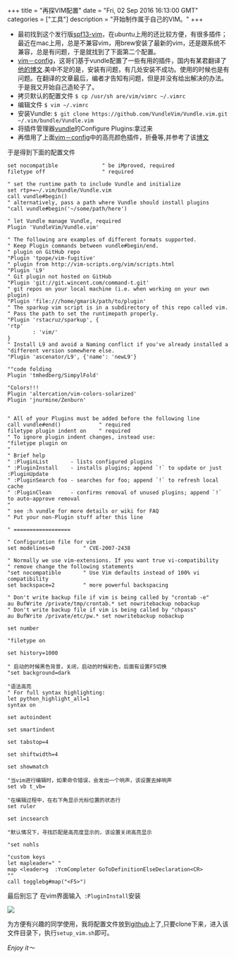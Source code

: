 +++ 
title = "再探VIM配置" 
date = "Fri, 02 Sep 2016 16:13:00 GMT" 
categories = ["工具"] 
description = "开始制作属于自己的VIM。" 
+++ 


- 最初找到这个发行版[spf13-vim](https://github.com/spf13/spf13-vim)，在ubuntu上用的还比较方便，有很多插件；最近在mac上用，总是不兼容vim，用brew安装了最新的vim，还是跟系统不兼容，总是有问题，于是就找到了下面第二个配置。
- [vim－config](https://github.com/j1z0/vim-config)，这哥们基于vundle配置了一些有用的插件，国内有某君翻译了[他的博文](http://codingpy.com/article/vim-and-python-match-in-heaven/).美中不足的是，安装有问题，有几处安装不成功。使用的时候也是有问题。在翻译的文章最后，编者才告知有问题，但是并没有给出解决的办法。于是我又开始自己造轮子了。
- 拷贝默认的配置文件 ``` $ cp /usr/sh are/vim/vimrc ~/.vimrc ```
- 编辑文件 ```$ vim ~/.vimrc ```
- 安装Vundle: ```$ git clone https://github.com/VundleVim/Vundle.vim.git ~/.vim/bundle/Vundle.vim ```
- 将插件管理器[vundle](https://github.com/VundleVim/Vundle.vim)的Configure Plugins:拿过来
- 再借用了上面[vim－config](https://github.com/j1z0/vim-config)中的高亮颜色插件，折叠等,并参考了该[博文](http://www.jianshu.com/p/a0b901307b76)


于是得到下面的配置文件

```
set nocompatible              " be iMproved, required
filetype off                  " required

" set the runtime path to include Vundle and initialize
set rtp+=~/.vim/bundle/Vundle.vim
call vundle#begin()
" alternatively, pass a path where Vundle should install plugins
"call vundle#begin('~/some/path/here')

" let Vundle manage Vundle, required
Plugin 'VundleVim/Vundle.vim'

" The following are examples of different formats supported.
" Keep Plugin commands between vundle#begin/end.
" plugin on GitHub repo
"Plugin 'tpope/vim-fugitive'
" plugin from http://vim-scripts.org/vim/scripts.html
"Plugin 'L9'
" Git plugin not hosted on GitHub
"Plugin 'git://git.wincent.com/command-t.git'
" git repos on your local machine (i.e. when working on your own plugin)
"Plugin 'file:///home/gmarik/path/to/plugin'
" The sparkup vim script is in a subdirectory of this repo called vim.
" Pass the path to set the runtimepath properly.
"Plugin 'rstacruz/sparkup', {
'rtp'
        : 'vim/'
}
" Install L9 and avoid a Naming conflict if you've already installed a
"different version somewhere else.
"Plugin 'ascenator/L9', {'name': 'newL9'}

""code folding
Plugin 'tmhedberg/SimpylFold'

"Colors!!!
Plugin 'altercation/vim-colors-solarized'
Plugin 'jnurmine/Zenburn'


" All of your Plugins must be added before the following line
call vundle#end()            " required
filetype plugin indent on    " required
" To ignore plugin indent changes, instead use:
"filetype plugin on
"
" Brief help
" :PluginList       - lists configured plugins
" :PluginInstall    - installs plugins; append `!` to update or just :PluginUpdate
" :PluginSearch foo - searches for foo; append `!` to refresh local cache
" :PluginClean      - confirms removal of unused plugins; append `!` to auto-approve removal
"
" see :h vundle for more details or wiki for FAQ
" Put your non-Plugin stuff after this line

" ==================

" Configuration file for vim
set modelines=0         " CVE-2007-2438

" Normally we use vim-extensions. If you want true vi-compatibility
" remove change the following statements
"set nocompatible       " Use Vim defaults instead of 100% vi compatibility
set backspace=2         " more powerful backspacing

" Don't write backup file if vim is being called by "crontab -e"
au BufWrite /private/tmp/crontab.* set nowritebackup nobackup
" Don't write backup file if vim is being called by "chpass"
au BufWrite /private/etc/pw.* set nowritebackup nobackup

set number

"filetype on

set history=1000

" 启动的时候黑色背景，关闭，启动的时候彩色，后面有设置F5切换
"set background=dark

"语法高亮
" For full syntax highlighting:
let python_highlight_all=1
syntax on

set autoindent

set smartindent

set tabstop=4

set shiftwidth=4

set showmatch

"当vim进行编辑时，如果命令错误，会发出一个响声，该设置去掉响声
set vb t_vb=

"在编辑过程中，在右下角显示光标位置的状态行
set ruler

set incsearch

"默认情况下，寻找匹配是高亮度显示的，该设置关闭高亮显示

"set nohls

"custom keys
let mapleader=" "
map <leader>g  :YcmCompleter GoToDefinitionElseDeclaration<CR>
""
call togglebg#map("<F5>")

```
最后别忘了
在vim界面输入``` :PluginInstall```安装

![](http://images2015.cnblogs.com/blog/781469/201609/781469-20160903112937168-1853675546.png)

为方便有兴趣的同学使用，我将配置文件放到[github](https://github.com/tmhm/vim-config)上了,只要clone下来，进入该文件目录下，执行```setup_vim.sh```即可。

*Enjoy it～*




